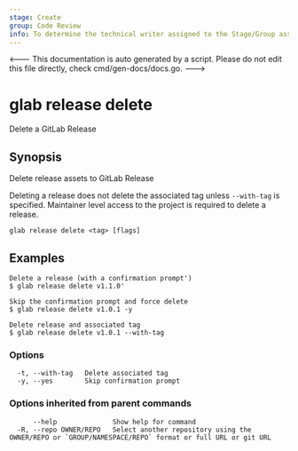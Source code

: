 ```yaml
---
stage: Create
group: Code Review
info: To determine the technical writer assigned to the Stage/Group associated with this page, see https://about.gitlab.com/handbook/product/ux/technical-writing/#assignments
---
```


<---
This documentation is auto generated by a script.
Please do not edit this file directly, check cmd/gen-docs/docs.go.
--->

# glab release delete

Delete a  GitLab Release

## Synopsis

Delete release assets to GitLab Release

Deleting a release does not delete the associated tag unless `--with-tag` is specified.
Maintainer level access to the project is required to delete a release.


```plaintext
glab release delete <tag> [flags]
```

## Examples

```plaintext
Delete a release (with a confirmation prompt')
$ glab release delete v1.1.0'

Skip the confirmation prompt and force delete
$ glab release delete v1.0.1 -y

Delete release and associated tag
$ glab release delete v1.0.1 --with-tag

```

### Options

```plaintext
  -t, --with-tag   Delete associated tag
  -y, --yes        Skip confirmation prompt
```

### Options inherited from parent commands

```plaintext
      --help              Show help for command
  -R, --repo OWNER/REPO   Select another repository using the OWNER/REPO or `GROUP/NAMESPACE/REPO` format or full URL or git URL
```

